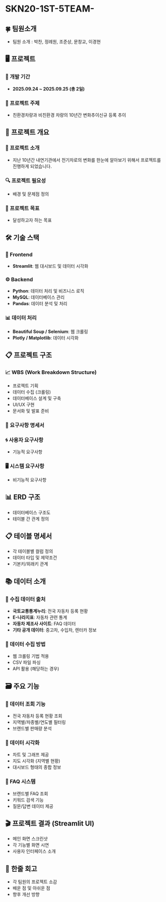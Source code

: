 # SKN20-1ST-5TEAM-

## 🍀 팀원소개
- 팀원 소개 : 박찬, 정례원, 조준상, 문창교, 이경현

## 🖥️ 프로젝트
### 📅 개발 기간
- **2025.09.24 ~ 2025.09.25 (총 2일)**

### 🚗 프로젝트 주제
- 친환경차량과 비친환경 차량의 10년간 변화추이신규 등록 추이

## 📌 프로젝트 개요
### 📝 프로젝트 소개
- 지난 10년간 내연기관에서 전기차로의 변화를 한눈에 알아보기 위해서 프로젝트를 진행하게 되었습니다.

### 🔍 프로젝트 필요성
- 배경 및 문제점 정의

### 🎯 프로젝트 목표
- 달성하고자 하는 목표

## 🛠️ 기술 스택


### 🎨 Frontend
- **Streamlit**: 웹 대시보드 및 데이터 시각화

### ⚙️ Backend  
- **Python**: 데이터 처리 및 비즈니스 로직
- **MySQL**: 데이터베이스 관리
- **Pandas**: 데이터 분석 및 처리

### 📊 데이터 처리
- **Beautiful Soup / Selenium**: 웹 크롤링
- **Plotly / Matplotlib**: 데이터 시각화

## 📋 프로젝트 구조
### 📈 WBS (Work Breakdown Structure)
- 프로젝트 기획
- 데이터 수집 (크롤링)
- 데이터베이스 설계 및 구축
- UI/UX 구현
- 문서화 및 발표 준비

### 📄 요구사항 명세서
### 🌀 사용자 요구사항
- 기능적 요구사항

### 🖥 시스템 요구사항  
- 비기능적 요구사항

## 📊 ERD 구조
- 데이터베이스 구조도
- 테이블 간 관계 정의

## 📋 테이블 명세서
- 각 테이블별 컬럼 정의
- 데이터 타입 및 제약조건
- 기본키/외래키 관계

## 📚 데이터 소개
### 🚗 수집 데이터 출처
- **국토교통통계누리**: 전국 자동차 등록 현황
- **E-나라지표**: 자동차 관련 통계  
- **자동차 제조사 사이트**: FAQ 데이터
- **기타 공개 데이터**: 중고차, 수입차, 렌터카 정보

### 🔧 데이터 수집 방법
- 웹 크롤링 기법 적용
- CSV 파일 파싱
- API 활용 (해당하는 경우)

## 🗃️ 주요 기능
### 🔹 데이터 조회 기능
- 전국 자동차 등록 현황 조회
- 지역별/차종별/연도별 필터링
- 브랜드별 판매량 분석

### 🔹 데이터 시각화
- 차트 및 그래프 제공  
- 지도 시각화 (지역별 현황)
- 대시보드 형태의 종합 정보

### 🔹 FAQ 시스템
- 브랜드별 FAQ 조회
- 키워드 검색 기능
- 질문/답변 데이터 제공

## 🎬 프로젝트 결과 (Streamlit UI)
- 메인 화면 스크린샷
- 각 기능별 화면 시연
- 사용자 인터페이스 소개

## 💭 한줄 회고
- 각 팀원의 프로젝트 소감
- 배운 점 및 아쉬운 점
- 향후 개선 방향
